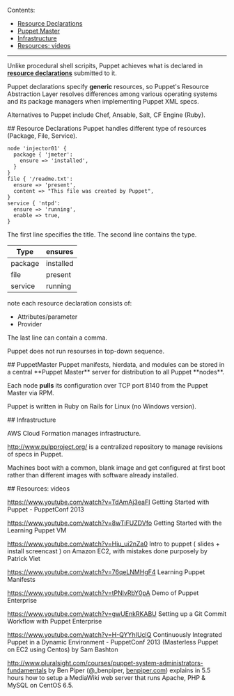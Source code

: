Contents:

  * <a href="#ResourceDeclarations"> Resource Declarations</a>
  * <a href="#PuppetMaster"> Puppet Master</a>
  * <a href="#Infrastructure"> Infrastructure</a>
  * <a href="#Videos"> Resources: videos</a>

<hr />

Unlike procedural shell scripits, 
Puppet achieves what is declared in **<a href="#ResourceDeclarations">resource declarations</a>** submitted to it.

Puppet declarations specify **generic** resources,
so Puppet's Resource Abstraction Layer resolves differences among various operating systems and its package managers 
when implementing Puppet XML specs.

Alternatives to Puppet include Chef, Ansable, Salt, CF Engine (Ruby).

<a id="ResourceDeclarations">
## Resource Declarations</a>
Puppet handles different type of resources (Package, File, Service).

  ```
  node 'injector01' {
    package { 'jmeter':
      ensure => 'installed',
    }
  }
  file { '/readme.txt':
    ensure => 'present',
    content => "This file was created by Puppet",
  }
  service { 'ntpd':
    ensure => 'running',
    enable => true,
  }
  ```

The first line specifies the title.
The second line contains the type.

| Type | ensures |
| ---- | ------- |
| package | installed |
| file | present |
| service | running |

note each resource declaration consists of:

  * Attributes/parameter
  * Provider

The last line can contain a comma.

Puppet does not run resourses in top-down sequence.

<a id="PuppetMaster">
## PuppetMaster</a>
Puppet manifests, hierdata, and modules 
can be stored in a central **Puppet Master** server for distribution to all Puppet **nodes**.

Each node **pulls** its configuration over TCP port 8140 from the Puppet Master via RPM.

Puppet is written in Ruby on Rails for Linux (no Windows version).


<a id="Infrastructure">
## Infrastructure</a>

AWS Cloud Formation manages infrastructure.

http://www.pulpproject.org/ is a centralized repository to manage revisions of specs in Puppet.

Machines boot with a common, blank image and get configured at first boot
rather than different images with software already installed.

<a id="Videos">
## Resources: videos</a>

https://www.youtube.com/watch?v=TdAmAj3eaFI
Getting Started with Puppet - PuppetConf 2013

https://www.youtube.com/watch?v=8wTiFUZDVfo
Getting Started with the Learning Puppet VM

https://www.youtube.com/watch?v=Hiu_ui2nZa0
Intro to puppet ( slides + install screencast ) on Amazon EC2, with mistakes done purposely
by Patrick Viet

https://www.youtube.com/watch?v=76qeLNMHgF4
Learning Puppet Manifests

https://www.youtube.com/watch?v=tPNlvRbY0pA
Demo of Puppet Enterprise

https://www.youtube.com/watch?v=gwUEnkRKABU
Setting up a Git Commit Workflow with Puppet Enterprise

https://www.youtube.com/watch?v=H-QYYhIUclQ
Continuously Integrated Puppet in a Dynamic Environment - PuppetConf 2013
(Masterless Puppet on EC2 using Centos) by Sam Bashton

http://www.pluralsight.com/courses/puppet-system-administrators-fundamentals
by Ben Piper (@_benpiper, <a target="_blank" href="http://benpiper.com/">benpiper.com</a>)
explains in 5.5 hours how to setup a MediaWiki web server that runs Apache, PHP & MySQL on CentOS 6.5.
